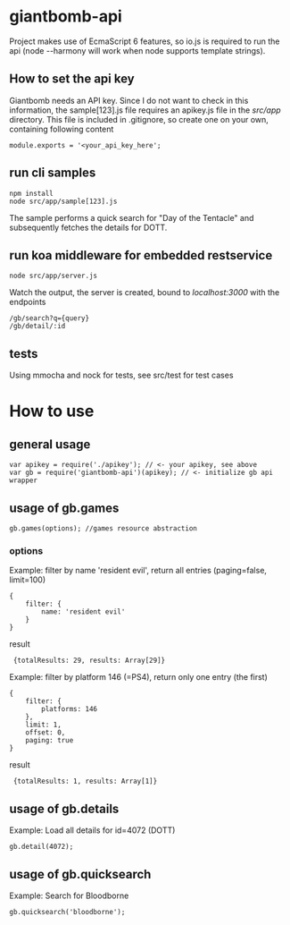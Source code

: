 # giantbomb-api
Project makes use of EcmaScript 6 features, so io.js is required to run the api (node --harmony will work when node supports template strings).

## How to set the api key

Giantbomb needs an API key. Since I do not want to check in this information, the sample[123].js file requires an apikey.js file in the _src/app_ directory. This file is included in .gitignore, so create one on your own, containing following content

    module.exports = '<your_api_key_here';

## run cli samples

    npm install
    node src/app/sample[123].js

The sample performs a quick search for "Day of the Tentacle" and subsequently fetches the details for DOTT.

## run koa middleware for embedded restservice

    node src/app/server.js

Watch the output, the server is created, bound to _localhost:3000_ with the endpoints

    /gb/search?q={query}
    /gb/detail/:id

## tests

Using mmocha and nock for tests, see src/test for test cases

# How to use

## general usage

    var apikey = require('./apikey'); // <- your apikey, see above
    var gb = require('giantbomb-api')(apikey); // <- initialize gb api wrapper

## usage of gb.games

    gb.games(options); //games resource abstraction

### options

Example: filter by name 'resident evil', return all entries (paging=false, limit=100)

    {
        filter: {
            name: 'resident evil'
        }
    }

result

     {totalResults: 29, results: Array[29]}

Example: filter by platform 146 (=PS4), return only one entry (the first)

    {
        filter: {
            platforms: 146
        },
        limit: 1,
        offset: 0,
        paging: true
    }

result

     {totalResults: 1, results: Array[1]}

## usage of gb.details

Example: Load all details for id=4072 (DOTT)

    gb.detail(4072);

## usage of gb.quicksearch

Example: Search for Bloodborne

    gb.quicksearch('bloodborne');
